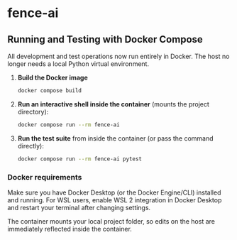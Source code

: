 # fence-ai

## Running and Testing with Docker Compose

All development and test operations now run entirely in Docker. The host no longer needs a local Python virtual environment.

1. **Build the Docker image**

   ```sh
   docker compose build
   ```

2. **Run an interactive shell inside the container** (mounts the project directory):

   ```sh
   docker compose run --rm fence-ai
   ```

3. **Run the test suite** from inside the container (or pass the command directly):

   ```sh
   docker compose run --rm fence-ai pytest
   ```

### Docker requirements

Make sure you have Docker Desktop (or the Docker Engine/CLI) installed and running. For WSL users, enable WSL 2 integration in Docker Desktop and restart your terminal after changing settings.

The container mounts your local project folder, so edits on the host are immediately reflected inside the container.